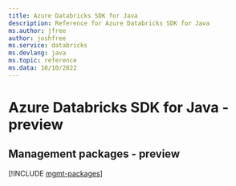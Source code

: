 ```yaml
---
title: Azure Databricks SDK for Java
description: Reference for Azure Databricks SDK for Java
ms.author: jfree
author: joshfree
ms.service: databricks
ms.devlang: java
ms.topic: reference
ms.data: 10/10/2022
---
```

# Azure Databricks SDK for Java - preview

## Management packages - preview
[!INCLUDE [mgmt-packages](databricks-mgmt-index.md)]